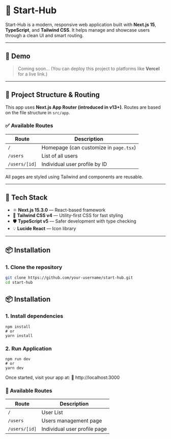 # 🚀 Start-Hub

Start-Hub is a modern, responsive web application built with **Next.js 15**, **TypeScript**, and **Tailwind CSS**. It helps manage and showcase users through a clean UI and smart routing.

---

## 📸 Demo

> Coming soon... (You can deploy this project to platforms like **Vercel** for a live link.)

---

## 📁 Project Structure & Routing

This app uses **Next.js App Router (introduced in v13+)**. Routes are based on the file structure in `src/app`.

### ✅ Available Routes

| Route         | Description                            |
| ------------- | -------------------------------------- |
| `/`           | Homepage (can customize in `page.tsx`) |
| `/users`      | List of all users                      |
| `/users/[id]` | Individual user profile by ID          |

All pages are styled using Tailwind and components are reusable.

---

## 🧰 Tech Stack

- ⚛️ **Next.js 15.3.0** — React-based framework
- 🎨 **Tailwind CSS v4** — Utility-first CSS for fast styling
- 🛡 **TypeScript v5** — Safer development with type checking
- 💡 **Lucide React** — Icon library

---

## 📦 Installation

### 1. Clone the repository

```bash
git clone https://github.com/your-username/start-hub.git
cd start-hub
```

## 📦 Installation

### 1. Install dependencies

```
npm install
# or
yarn install

```

### 2. Run Application

```
npm run dev
# or
yarn dev

```

Once started, visit your app at:
🔗 http://localhost:3000

### 🧭 Available Routes

| Route         | Description                  |
| ------------- | ---------------------------- |
| `/`           | User List                    |
| `/users`      | Users management page        |
| `/users/[id]` | Individual user profile page |
